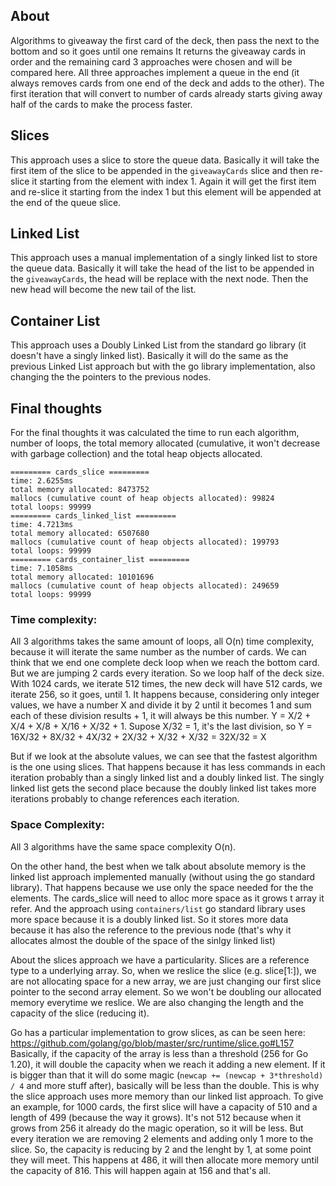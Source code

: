 ## About
Algorithms to giveaway the first card of the deck, then pass the next to the bottom and so it goes until one remains
It returns the giveaway cards in order and the remaining card
3 approaches were chosen and will be compared here. All three approaches implement a queue in the end (it always removes cards from one end of the deck and adds to the other).
The first iteration that will convert to number of cards already starts giving away half of the cards to make the process faster.

## Slices
This approach uses a slice to store the queue data. Basically it will take the first item of the slice to be appended in the `giveawayCards` slice and then re-slice it starting from the element with index 1.
Again it will get the first item and re-slice it starting from the index 1 but this element will be appended at the end of the queue slice.

## Linked List
This approach uses a manual implementation of a singly linked list to store the queue data. Basically it will take the head of the list to be appended in the `giveawayCards`, the head will be replace with the next node. Then the new head will become the new tail of the list.

## Container List
This approach uses a Doubly Linked List from the standard go library (it doesn't have a singly linked list). Basically it will do the same as the previous Linked List approach but with the go library implementation, also changing the the pointers to the previous nodes.

## Final thoughts
For the final thoughts it was calculated the time to run each algorithm, number of loops, the total memory allocated (cumulative, it won't decrease with garbage collection) and the total heap objects allocated.

```
========= cards_slice =========
time: 2.6255ms
total memory allocated: 8473752
mallocs (cumulative count of heap objects allocated): 99824
total loops: 99999
========= cards_linked_list =========
time: 4.7213ms
total memory allocated: 6507680
mallocs (cumulative count of heap objects allocated): 199793
total loops: 99999
========= cards_container_list =========
time: 7.1058ms
total memory allocated: 10101696
mallocs (cumulative count of heap objects allocated): 249659
total loops: 99999
```

### Time complexity:
All 3 algorithms takes the same amount of loops, all O(n) time complexity, because it will iterate the same number as the number of cards.
We can think that we end one complete deck loop when we reach the bottom card. But we are jumping 2 cards every iteration. So we loop half of the deck size.
With 1024 cards, we iterate 512 times, the new deck will have 512 cards, we iterate 256, so it goes, until 1. It happens because, considering only integer values, we have a number X and divide it by 2 until it becomes 1 and sum each of these division results + 1, it will always be this number.
Y = X/2 + X/4 + X/8 + X/16 + X/32 + 1. Supose X/32 = 1, it's the last division, so Y = 16X/32 + 8X/32 + 4X/32 + 2X/32 + X/32 + X/32 = 32X/32 = X

But if we look at the absolute values, we can see that the fastest algorithm is the one using slices. That happens because it has less commands in each iteration probably than a singly linked list and a doubly linked list. The singly linked list gets the second place because the doubly linked list takes more iterations probably to change references each iteration.

### Space Complexity:
All 3 algorithms have the same space complexity O(n).

On the other hand, the best when we talk about absolute memory is the linked list approach implemented manually (without using the go standard library). That happens because we use only the space needed for the the elements. The cards_slice will need to alloc more space as it grows t array it refer.
And the approach using `containers/list` go standard library uses more space because it is a doubly linked list. So it stores more data because it has also the reference to the previous node (that's why it allocates almost the double of the space of the sinlgy linked list)

About the slices approach we have a particularity. Slices are a reference type to a underlying array. So, when we reslice the slice (e.g. slice[1:]), we are not allocating space for a new array, we are just changing our first slice pointer to the second array element. So we won't be doubling our allocated memory everytime we reslice. We are also changing the length and the capacity of the slice (reducing it). 

Go has a particular implementation to grow slices, as can be seen here: https://github.com/golang/go/blob/master/src/runtime/slice.go#L157
Basically, if the capacity of the array is less than a threshold (256 for Go 1.20), it will double the capacity when we reach it adding a new element. If it is bigger than that it will do some magic (`newcap += (newcap + 3*threshold) / 4` and more stuff after), basically will be less than the double. This is why the slice approach uses more memory than our linked list approach.
To give an example, for 1000 cards, the first slice will have a capacity of 510 and a length of 499 (because the way it grows). It's not 512 because when it grows from 256 it already do the magic operation, so it will be less.
But every iteration we are removing 2 elements and adding only 1 more to the slice. So, the capacity is reducing by 2 and the lenght by 1, at some point they will meet. This happens at 486, it will then allocate more memory until the capacity of 816. This will happen again at 156 and that's all.
